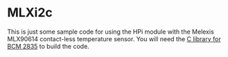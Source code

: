 # MLXi2c

This is just some sample code for using the HPi module with the Melexis MLX90614 contact-less
temperature sensor. You will need the [C library for BCM 2835](http://www.airspayce.com/mikem/bcm2835/)
to build the code.
